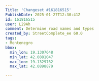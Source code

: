 ```yaml
---
Title: 'Changeset #161816515'
PublishDate: 2025-01-27T12:30:41Z
id: 161816515
user: L29Ah
comment: Determine road names and types
created_by: StreetComplete_ee 60.0
tags:
- Montenegro
bbox:
  min_lon: 19.1307648
  min_lat: 42.0881047
  max_lon: 19.1329762
  max_lat: 42.0898879

---
```

